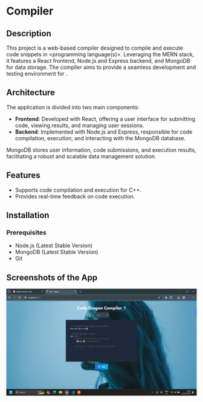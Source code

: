 # <Project Name> Compiler

## Description
This project is a web-based compiler designed to compile and execute code snippets in <programming language(s)>. Leveraging the MERN stack, it features a React frontend, Node.js and Express backend, and MongoDB for data storage. The compiler aims to provide a seamless development and testing environment for <target audience>.

## Architecture
The application is divided into two main components:
- **Frontend**: Developed with React, offering a user interface for submitting code, viewing results, and managing user sessions.
- **Backend**: Implemented with Node.js and Express, responsible for code compilation, execution, and interacting with the MongoDB database.

MongoDB stores user information, code submissions, and execution results, facilitating a robust and scalable data management solution.

## Features
- Supports code compilation and execution for C++.
- Provides real-time feedback on code execution.

## Installation

### Prerequisites
- Node.js (Latest Stable Version)
- MongoDB (Latest Stable Version)
- Git

## Screenshots of the App
<img src="client/src/assets/editor.png" >
